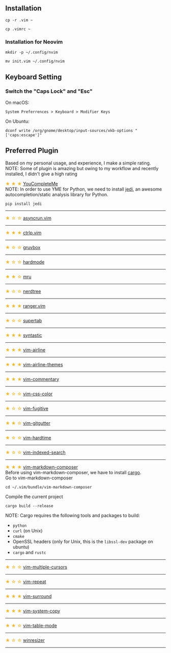## Installation
```
cp -r .vim ~
```
```
cp .vimrc ~
```

### Installation for Neovim
```
mkdir -p ~/.config/nvim
```
```
mv init.vim ~/.config/nvim
```

## Keyboard Setting
### Switch the "Caps Lock" and "Esc"<br>
On macOS:<br>
```
System Preferrences > Keyboard > Modifier Keys
```

On Ubuntu:<br>
```
dconf write /org/gnome/desktop/input-sources/xkb-options "['caps:escape']"
```

## Preferred Plugin
Based on my personal usage, and experience, I make a simple rating.<br>
NOTE: Some of plugin is amazing but owing to my workflow and recently installed, I didn't give a high rating<br>

<span style="color: #fab516">★ ★ ★ </span>[YouCompleteMe](https://github.com/Valloric/YouCompleteMe)<br>
NOTE: In order to use YME for Python, we need to install [jedi](https://github.com/davidhalter/jedi), an awesome autocompletion/static analysis library for Python.
```
pip install jedi
```
<hr>

<span style="color: #fab516;">★ ☆ ☆ </span>[asyncrun.vim](https://github.com/skywind3000/asyncrun.vim)<br>
<hr>

<span style="color: #fab516;">★ ★ ★ </span>[ctrlp.vim](https://github.com/kien/ctrlp.vim)<br>
<hr>

<span style="color: #fab516;">★ ☆ ☆ </span>[gruvbox](https://github.com/morhetz/gruvbox)<br>
<hr>

<span style="color: #fab516;">★ ☆ ☆ </span>[hardmode](https://github.com/wikitopian/hardmode)<br>
<hr>

<span style="color: #fab516;">★ ★ ☆ </span>[mru](https://github.com/yegappan/mru)<br>
<hr>

<span style="color: #fab516;">★ ☆ ☆ </span>[nerdtree](https://github.com/scrooloose/nerdtree)<br>
<hr>

<span style="color: #fab516;">★ ★ ★ </span>[ranger.vim](https://github.com/francoiscabrol/ranger.vim)<br>
<hr>

<span style="color: #fab516;">★ ☆ ☆ </span>[supertab](https://github.com/ervandew/supertab)<br>
<hr>

<span style="color: #fab516;">★ ★ ★ </span>[syntastic](https://github.com/vim-syntastic/syntastic)<br>
<hr>

<span style="color: #fab516;">★ ★ ★ </span>[vim-airline](https://github.com/vim-airline/vim-airline)<br>
<hr>

<span style="color: #fab516;">★ ★ ★ </span>[vim-airline-themes](https://github.com/vim-airline/vim-airline-themes)<br>
<hr>

<span style="color: #fab516;">★ ★ ★ </span>[vim-commentary](https://github.com/tpope/vim-commentary)<br>
<hr>

<span style="color: #fab516;">★ ☆ ☆ </span>[vim-css-color](https://github.com/ap/vim-css-color)<br>
<hr>

<span style="color: #fab516;">★ ☆ ☆ </span>[vim-fugitive](https://github.com/tpope/vim-fugitive)<br>
<hr>

<span style="color: #fab516;">★ ★ ☆ </span>[vim-gitgutter](https://github.com/airblade/vim-gitgutter)<br>
<hr>

<span style="color: #fab516;">★ ☆ ☆ </span>[vim-hardtime](https://github.com/takac/vim-hardtime)<br>
<hr>

<span style="color: #fab516;">★ ☆ ☆ </span>[vim-indexed-search](https://github.com/henrik/vim-indexed-search)<br>
<hr>

<span style="color: #fab516;">★ ★ ★ </span>[vim-markdown-composer](https://github.com/euclio/vim-markdown-composer)<br>
Before using vim-markdown-composer, we have to install [cargo](https://github.com/rust-lang/cargo).<br>
Go to vim-markdown-composer
```
cd ~/.vim/bundle/vim-markdown-composer
```
Compile the current project
```
cargo build --release
```
NOTE:
Cargo requires the following tools and packages to build:

* `python`
* `curl` (on Unix)
* `cmake`
* OpenSSL headers (only for Unix, this is the `libssl-dev` package on ubuntu)
* `cargo` and `rustc`
<hr>

<span style="color: #fab516 ">★ ☆ ☆ </span>[vim-multiple-cursors](https://github.com/terryma/vim-multiple-cursors)<br>
<hr>

<span style="color: #fab516 ">★ ☆ ☆ </span>[vim-repeat](https://github.com/tpope/vim-repeat)<br>
<hr>

<span style="color: #fab516 ">★ ★ ★ </span>[vim-surround](https://github.com/tpope/vim-surround)<br>
<hr>

<span style="color: #fab516 ">★ ★ ★ </span>[vim-system-copy](https://github.com/christoomey/vim-system-copy)<br>
<hr>

<span style="color: #fab516 ">★ ★ ☆ </span>[vim-table-mode](https://github.com/dhruvasagar/vim-table-mode)<br>
<hr>

<span style="color: #fab516 ">★ ☆ ☆ </span>[winresizer](https://github.com/simeji/winresizer)<br>
<hr>
